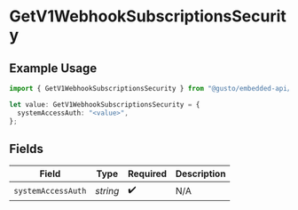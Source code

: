 # GetV1WebhookSubscriptionsSecurity

## Example Usage

```typescript
import { GetV1WebhookSubscriptionsSecurity } from "@gusto/embedded-api/models/operations/getv1webhooksubscriptions.js";

let value: GetV1WebhookSubscriptionsSecurity = {
  systemAccessAuth: "<value>",
};
```

## Fields

| Field              | Type               | Required           | Description        |
| ------------------ | ------------------ | ------------------ | ------------------ |
| `systemAccessAuth` | *string*           | :heavy_check_mark: | N/A                |
